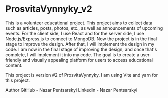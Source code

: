 # ProsvitaVynnyky_v2

This is a volunteer educational project. This project aims to collect data such as articles, posts, photos, etc., as well as announcements of upcoming events. For the client side, I use React and for the server side, I use Node.js/Express.js to connect to MongoDB. Now the project is in the final stage to improve the design. After that, I will implement the design in my code. I am now in the final stage of improving the design, and once that's complete, I will implement it into my code. The goal is to create a user-friendly and visually appealing platform for users to access educational content.

This project is version #2 of ProsvitaVynnyky. I am using Vite and yarn for this project.

Author
GitHub - Nazar Pentsarskyi
Linkedin - Nazar Pentsarskyi
